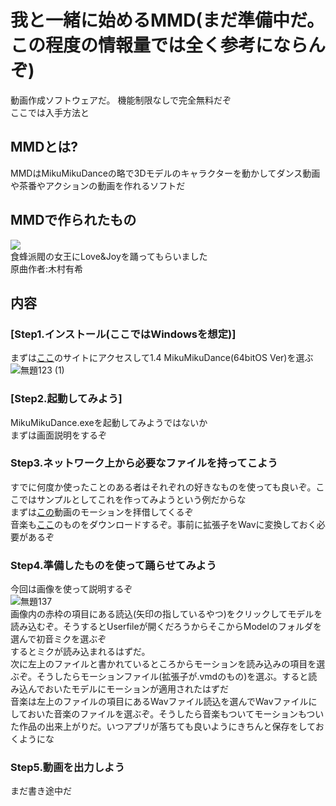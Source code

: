 # 我と一緒に始めるMMD(まだ準備中だ。この程度の情報量では全く参考にならんぞ)
動画作成ソフトウェアだ。
機能制限なしで完全無料だぞ  
ここでは入手方法と
## MMDとは?
MMDはMikuMikuDanceの略で3Dモデルのキャラクターを動かしてダンス動画や茶番やアクションの動画を作れるソフトだ

## MMDで作られたもの
[![](https://img.youtube.com/vi/T_ILzu65L20/0.jpg)](https://www.youtube.com/watch?v=T_ILzu65L20)  
食蜂派閥の女王にLove&Joyを踊ってもらいました  
原曲作者:木村有希

## 内容
### [Step1.インストール(ここではWindowsを想定)]
まずは[ここ](https://sites.google.com/view/vpvp/)のサイトにアクセスして1.4 MikuMikuDance(64bitOS Ver)を選ぶ  
![無題123 (1)](https://github.com/user-attachments/assets/18c4382d-94d7-42db-bf04-45193a49ead8)

### [Step2.起動してみよう]
MikuMikuDance.exeを起動してみようではないか  
まずは画面説明をするぞ
### Step3.ネットワーク上から必要なファイルを持ってこよう
すでに何度か使ったことのある者はそれぞれの好きなものを使っても良いぞ。ここではサンプルとしてこれを作ってみようという例だからな  
まずは[この](https://www.nicovideo.jp/watch/sm35666874)動画のモーションを拝借してくるぞ   
音楽も[ここ]()のものをダウンロードするぞ。事前に拡張子をWavに変換しておく必要があるぞ
### Step4.準備したものを使って踊らせてみよう
今回は画像を使って説明するぞ  
![無題137](https://github.com/user-attachments/assets/186f79bd-5b9f-463e-9ae1-9b8cabe6332d)  
画像内の赤枠の項目にある読込(矢印の指しているやつ)をクリックしてモデルを読み込むぞ。そうするとUserfileが開くだろうからそこからModelのフォルダを選んで初音ミクを選ぶぞ  
するとミクが読み込まれるはずだ。  
次に左上のファイルと書かれているところからモーションを読み込みの項目を選ぶぞ。そうしたらモーションファイル(拡張子が.vmdのもの)を選ぶ。すると読み込んでおいたモデルにモーションが適用されたはずだ  
音楽は左上のファイルの項目にあるWavファイル読込を選んでWavファイルにしておいた音楽のファイルを選ぶぞ。そうしたら音楽もついてモーションもついた作品の出来上がりだ。いつアプリが落ちても良いようにきちんと保存をしておくようにな
### Step5.動画を出力しよう
まだ書き途中だ
